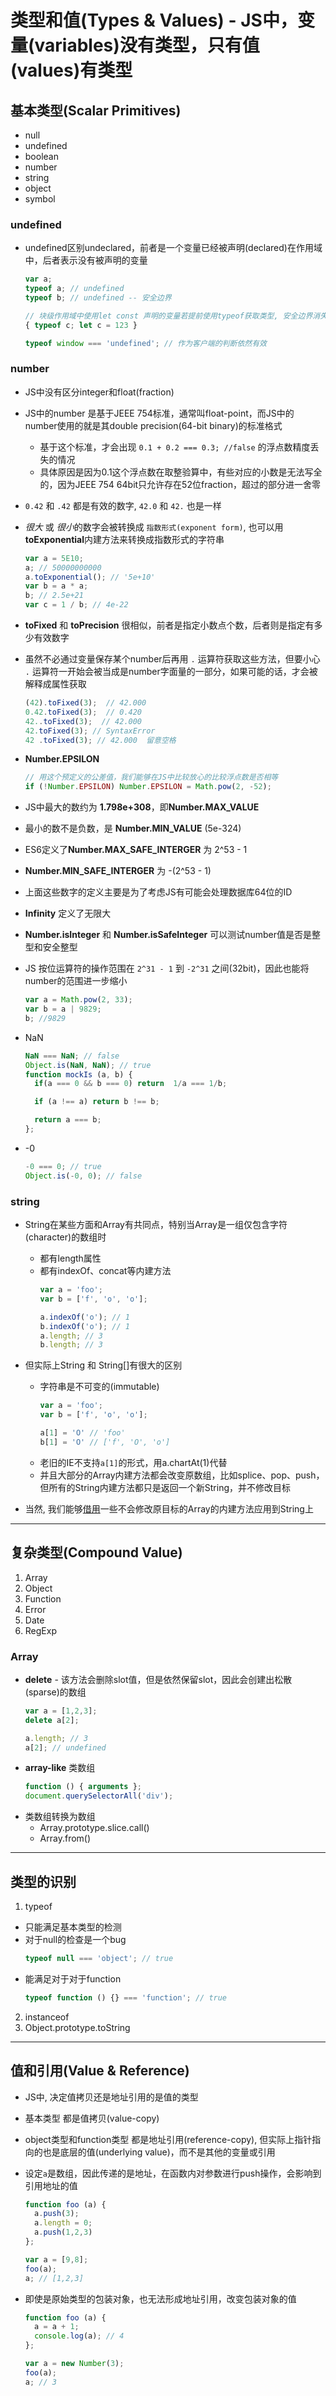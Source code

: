 # 类型和值(Types & Values) - JS中，变量(variables)没有类型，只有值(values)有类型

## 基本类型(Scalar Primitives)
- null
- undefined
- boolean
- number
- string
- object
- symbol

### undefined
- undefined区别undeclared，前者是一个变量已经被声明(declared)在作用域中，后者表示没有被声明的变量
  ```javascript
  var a;
  typeof a; // undefined
  typeof b; // undefined -- 安全边界

  // 块级作用域中使用let const 声明的变量若提前使用typeof获取类型, 安全边界消失
  { typeof c; let c = 123 }

  typeof window === 'undefined'; // 作为客户端的判断依然有效
  ```

### number
- JS中没有区分integer和float(fraction)

- JS中的number 是基于JEEE 754标准，通常叫float-point，而JS中的number使用的就是其double precision(64-bit binary)的标准格式
  * 基于这个标准，才会出现 `0.1 + 0.2 === 0.3; //false` 的浮点数精度丢失的情况
  * 具体原因是因为0.1这个浮点数在取整验算中，有些对应的小数是无法写全的，因为JEEE 754 64bit只允许存在52位fraction，超过的部分进一舍零
- `0.42` 和 `.42` 都是有效的数字, `42.0` 和 `42.` 也是一样

- *很大* 或 *很小*的数字会被转换成 `指数形式(exponent form)`, 也可以用**toExponential**内建方法来转换成指数形式的字符串
  ```javascript
  var a = 5E10;
  a; // 50000000000
  a.toExponential(); // '5e+10'
  var b = a * a;
  b; // 2.5e+21
  var c = 1 / b; // 4e-22
  ```

- **toFixed** 和 **toPrecision** 很相似，前者是指定小数点个数，后者则是指定有多少有效数字

- 虽然不必通过变量保存某个number后再用 `.` 运算符获取这些方法，但要小心 `.` 运算符一开始会被当成是number字面量的一部分，如果可能的话，才会被解释成属性获取
  ```javascript
  (42).toFixed(3);  // 42.000
  0.42.toFixed(3);  // 0.420
  42..toFixed(3);  // 42.000
  42.toFixed(3); // SyntaxError
  42 .toFixed(3); // 42.000  留意空格
  ```

- **Number.EPSILON**
  ```javascript
  // 用这个预定义的公差值，我们能够在JS中比较放心的比较浮点数是否相等
  if (!Number.EPSILON) Number.EPSILON = Math.pow(2, -52);
  ```

- JS中最大的数约为 **1.798e+308**，即**Number.MAX_VALUE**

- 最小的数不是负数，是 **Number.MIN_VALUE** (5e-324)

- ES6定义了**Number.MAX_SAFE_INTERGER** 为 2^53 - 1

- **Number.MIN_SAFE_INTERGER** 为 -(2^53 - 1)

- 上面这些数字的定义主要是为了考虑JS有可能会处理数据库64位的ID

- **Infinity** 定义了无限大

- **Number.isInteger** 和 **Number.isSafeInteger** 可以测试number值是否是整型和安全整型

- JS 按位运算符的操作范围在 `2^31 - 1` 到 `-2^31` 之间(32bit)，因此也能将number的范围进一步缩小
  ```javascript
  var a = Math.pow(2, 33);
  var b = a | 9829;
  b; //9829
  ```
- NaN
  ```javascript
  NaN === NaN; // false
  Object.is(NaN, NaN); // true
  function mockIs (a, b) {
    if(a === 0 && b === 0) return  1/a === 1/b;

    if (a !== a) return b !== b;

    return a === b;
  };
  ```
- -0
  ```javascript
  -0 === 0; // true
  Object.is(-0, 0); // false
  ```

### string
- String在某些方面和Array有共同点，特别当Array是一组仅包含字符(character)的数组时

  - 都有length属性
  - 都有indexOf、concat等内建方法
    ```javascript
    var a = 'foo';
    var b = ['f', 'o', 'o'];

    a.indexOf('o'); // 1
    b.indexOf('o'); // 1
    a.length; // 3
    b.length; // 3
    ```
- 但实际上String 和 String[]有很大的区别
  - 字符串是不可变的(immutable)
    ```javascript
    var a = 'foo';
    var b = ['f', 'o', 'o'];

    a[1] = 'O' // 'foo'
    b[1] = 'O' // ['f', 'O', 'o']
    ```
  - 老旧的IE不支持`a[1]`的形式，用a.chartAt(1)代替
  - 并且大部分的Array内建方法都会改变原数组，比如splice、pop、push，但所有的String内建方法都只是返回一个新String，并不修改目标
- 当然, 我们能够[借用](https://codepen.io/bobby_li/pen/wLMVEq?editors=1111)一些不会修改原目标的Array的内建方法应用到String上

----

## 复杂类型(Compound Value)
1. Array
2. Object
3. Function
4. Error
5. Date
6. RegExp

### Array
- **delete** - 该方法会删除slot值，但是依然保留slot，因此会创建出松散(sparse)的数组
  ```javascript
  var a = [1,2,3];
  delete a[2];

  a.length; // 3
  a[2]; // undefined
  ```
- **array-like** 类数组
  ```javascript
  function () { arguments };
  document.querySelectorAll('div');
  ```
- 类数组转换为数组
  - Array.prototype.slice.call()
  - Array.from()

----

## 类型的识别
1. typeof
  - 只能满足基本类型的检测
  - 对于null的检查是一个bug
    ```javascript
    typeof null === 'object'; // true
    ```
  - 能满足对于对于function
    ```javascript
    typeof function () {} === 'function'; // true
    ```
2. instanceof
3. Object.prototype.toString

----

## 值和引用(Value & Reference)
- JS中, 决定值拷贝还是地址引用的是值的类型

- 基本类型 都是值拷贝(value-copy)

- object类型和function类型 都是地址引用(reference-copy), 但实际上指针指向的也是底层的值(underlying value)，而不是其他的变量或引用

- 设定`a`是数组，因此传递的是地址，在函数内对参数进行push操作，会影响到引用地址的值
  ```javascript
  function foo (a) {
    a.push(3);
    a.length = 0;
    a.push(1,2,3)
  };

  var a = [9,8];
  foo(a);
  a; // [1,2,3] 
  ```

- 即使是原始类型的包装对象，也无法形成地址引用，改变包装对象的值
  ```javascript
  function foo (a) {
    a = a + 1;
    console.log(a); // 4
  };

  var a = new Number(3);
  foo(a);
  a; // 3
  ```
